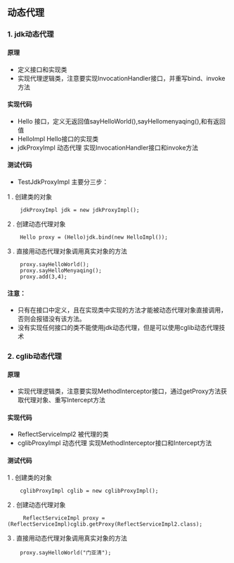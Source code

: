 ## 动态代理
### 1. jdk动态代理
#### 原理
* 定义接口和实现类
* 实现代理逻辑类，注意要实现InvocationHandler接口，并重写bind、invoke方法
#### 实现代码
* Hello 接口，定义无返回值sayHelloWorld(),sayHellomenyaqing(),和有返回值
* HelloImpl Hello接口的实现类
* jdkProxyImpl 动态代理 实现InvocationHandler接口和invoke方法
#### 测试代码
* TestJdkProxyImpl 主要分三步：

1 . 创建类的对象
```$xslt
    jdkProxyImpl jdk = new jdkProxyImpl();
```
2 . 创建动态代理对象
```$xslt
    Hello proxy = (Hello)jdk.bind(new HelloImpl());
```
 3 . 直接用动态代理对象调用真实对象的方法
```$xslt
    proxy.sayHelloWorld();
    proxy.sayHelloMenyaqing();
    proxy.add(3,4);
```

####    注意：
* 只有在接口中定义，且在实现类中实现的方法才能被动态代理对象直接调用，否则会报错没有该方法。
* 没有实现任何接口的类不能使用jdk动态代理，但是可以使用cglib动态代理技术

### 2. cglib动态代理

#### 原理

* 实现代理逻辑类，注意要实现MethodInterceptor接口，通过getProxy方法获取代理对象、重写Intercept方法

#### 实现代码

* ReflectServiceImpl2 被代理的类
* cglibProxyImpl 动态代理 实现MethodInterceptor接口和Intercept方法

#### 测试代码
1 . 创建类的对象
```$xslt
    cglibProxyImpl cglib = new cglibProxyImpl();
```
2 . 创建动态代理对象
```$xslt
     ReflectServiceImpl proxy = (ReflectServiceImpl)cglib.getProxy(ReflectServiceImpl2.class);
```
 3 . 直接用动态代理对象调用真实对象的方法
```$xslt
    proxy.sayHelloWorld("门亚清");
```
    